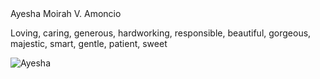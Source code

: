 <!DOCTYPE html>
<html>
<head> Ayesha Moirah V. Amoncio </head>
<body>
<p> Loving, caring, generous, hardworking, responsible, beautiful, gorgeous, majestic, smart, gentle, patient, sweet </p>
<img src= https://postimg.cc/Jszn9pBH alt= Ayesha Moirah V. Amoncio>
</body>
</html>
